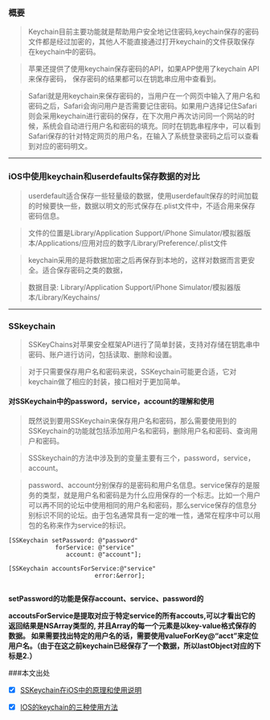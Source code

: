 
### 概要

> Keychain目前主要功能就是帮助用户安全地记住密码,keychain保存的密码文件都是经过加密的，其他人不能直接通过打开keychain的文件获取保存在keychain中的密码。

> 苹果还提供了使用keychain保存密码的API，如果APP使用了keychain API来保存密码， 保存密码的结果都可以在钥匙串应用中查看到。

> Safari就是用keychain来保存密码的，当用户在一个网页中输入了用户名和密码之后，Safari会询问用户是否需要记住密码。如果用户选择记住Safari则会采用keychain进行密码的保存，在下次用户再次访问同一个网站的时候，系统会自动进行用户名和密码的填充。同时在钥匙串程序中，可以看到Safari保存的针对特定网页的用户名，在输入了系统登录密码之后可以查看到对应的密码明文。

***

### iOS中使用keychain和userdefaults保存数据的对比

> userdefault适合保存一些轻量级的数据，使用userdefault保存的时间加载的时候要快一些，数据以明文的形式保存在.plist文件中，不适合用来保存密码信息。 

> 文件的位置是Library/Application Support/iPhone Simulator/模拟器版本/Applications/应用对应的数字/Library/Preference/.plist文件


> keychain采用的是将数据加密之后再保存到本地的，这样对数据而言更安全。适合保存密码之类的数据，

> 数据目录:  Library/Application Support/iPhone Simulator/模拟器版本/Library/Keychains/

***
### SSkeychain

> SSKeyChains对苹果安全框架API进行了简单封装，支持对存储在钥匙串中密码、账户进行访问，包括读取、删除和设置。 

> 对于只需要保存用户名和密码来说，SSKeychain可能更合适，它对keychain做了相应的封装，接口相对于更加简单。

#### 对SSKeychain中的password，service，account的理解和使用

> 既然说到要用SSKeychain来保存用户名和密码，那么需要使用到的SSKeychain的功能就包括添加用户名和密码，删除用户名和密码、查询用户和密码。


> SSSkeychain的方法中涉及到的变量主要有三个，password，service，account。

> password、account分别保存的是密码和用户名信息。service保存的是服务的类型，就是用户名和密码是为什么应用保存的一个标志。比如一个用户可以再不同的论坛中使用相同的用户名和密码，那么service保存的信息分别标识不同的论坛。由于包名通常具有一定的唯一性，通常在程序中可以用包的名称来作为service的标识。


```
[SSKeychain setPassword: @"password"
             forService: @"service" 
                account: @"account"];
                
[SSKeychain accountsForService:@"service" 
                        error:&error];
 
```

**setPassword的功能是保存account、service、password的**

**accoutsForService是提取对应于特定service的所有accouts,可以才看出它的返回结果是NSArray类型的, 并且Array的每一个元素是以key-value格式保存的数据。 如果需要找出特定的用户名的话，需要使用valueForKey@“acct”来定位用户名。（由于在这之前keychain已经保存了一个数据，所以lastObject对应的下标是2.）**



###本文出处

- [x] [SSKeychain在iOS中的原理和使用说明](http://www.jianshu.com/p/df0f15409e5d)
- [x] [IOS的keychain的三种使用方法](http://www.hudongdong.com/ios/356.html)


